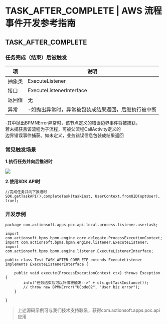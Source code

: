 # TASK_AFTER_COMPLETE | AWS 流程事件开发参考指南

## TASK_AFTER_COMPLETE

### 任务完成（结束）后被触发

项 | 说明  
---|---  
抽象类 | ExecuteListener  
接口 | ExecuteListenerInterface  
返回值 | 无  
异常 | -如抛出异常时，异常被包装成结果返回，后继执行被中断   
-其中抛出BPMNError异常时，该节点定义的错误边界事件将被捕获，  
若未捕获且该流程为子流程，可被父流程CallActivity定义的  
边界错误事件捕获。如未定义，业务错误信息包装成结果返回  
  
### 常见触发场景

**1.执行任务并向后推进时**

![](https://docs.awspaas.com/reference-guide/aws-paas-process-listener-reference-guide/activity_event/3.png)

**2.使用SDK API时**
    
    
    //完成任务并向下推进时
    SDK.getTaskAPI().completeTask(taskInst, UserContext.fromUID(optUser), true);
    

### 开发示例
    
    
    package com.actionsoft.apps.poc.api.local.process.listener.usertask;
    
    import com.actionsoft.bpms.bpmn.engine.core.delegate.ProcessExecutionContext;
    import com.actionsoft.bpms.bpmn.engine.listener.ExecuteListener;
    import com.actionsoft.bpms.bpmn.engine.listener.ExecuteListenerInterface;
    
    public class Test_TASK_AFTER_COMPLETE extends ExecuteListener implements ExecuteListenerInterface {
    
        public void execute(ProcessExecutionContext ctx) throws Exception {
            info("任务结束后可以补偿被触发-->" + ctx.getTaskInstance());
            // throw new BPMNError("UCode02", "User biz error");
        }
    
    }
    

> 上述源码示例可与我们技术支持联系，获得com.actionsoft.apps.poc.api应用